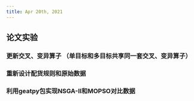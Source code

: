 ```yaml
---
title: Apr 20th, 2021
---
```


## 论文实验
### 更新交叉、变异算子 （单目标和多目标共享同一套交叉、变异算子）
### 重新设计配货规则和原始数据
### 利用geatpy包实现NSGA-II和MOPSO对比数据
